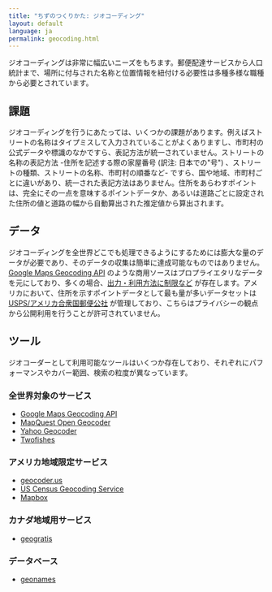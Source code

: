 ```yaml
---
title: "ちずのつくりかた: ジオコーディング"
layout: default
language: ja
permalink: geocoding.html
---
```


ジオコーディングは非常に幅広いニーズをもちます。郵便配達サービスから人口統計まで、場所に付与された名称と位置情報を紐付ける必要性は多種多様な職種から必要とされています。

## 課題

ジオコーディングを行うにあたっては、いくつかの課題があります。例えばストリートの名称はタイプミスして入力されていることがよくありますし、市町村の公式データや標識のなかですら、表記方法が統一されていません。ストリートの名称の表記方法 -住所を記述する際の家屋番号 (訳注: 日本での"号") 、ストリートの種類、ストリートの名称、市町村の順番など- ですら、国や地域、市町村ごとに違いがあり、統一された表記方法はありません。住所をあらわすポイントは、完全にその一点を意味するポイントデータか、あるいは道路ごとに設定された住所の値と道路の幅から自動算出された推定値から算出されます。

## データ

ジオコーディングを全世界どこでも処理できるようにするためには膨大な量のデータが必要であり、そのデータの収集は簡単に達成可能なものではありません。[Google Maps Geocoding API](https://developers.google.com/maps/documentation/geocoding/) のような商用ソースはプロプライエタリなデータを元にしており、多くの場合、[出力・利用方法に制限など](https://developers.google.com/maps/terms#section_10_12) が存在します。アメリカにおいて、住所を示すポイントデータとして最も量が多いデータセットは [USPS/アメリカ合衆国郵便公社](https://www.usps.com/) が管理しており、こちらはプライバシーの観点から公開利用を行うことが許可されていません。

## ツール

ジオコーダーとして利用可能なツールはいくつか存在しており、それぞれにパフォーマンスやカバー範囲、検索の粒度が異なっています。

### 全世界対象のサービス

* [Google Maps Geocoding API](https://developers.google.com/maps/documentation/geocoding/)
* [MapQuest Open Geocoder](https://developer.mapquest.com/web/products/open/geocoding-service)
* [Yahoo Geocoder](https://developer.yahoo.com/boss/geo/)
* [Twofishes](http://demo.twofishes.net/)

### アメリカ地域限定サービス

* [geocoder.us](http://geocoder.us/)
* [US Census Geocoding Service](http://geocoding.geo.census.gov/geocoder/Geocoding_Services_API.pdf)
* [Mapbox](https://www.mapbox.com/developers/api/geocoding/)

### カナダ地域用サービス

* [geogratis](http://geogratis.gc.ca/site/eng/geoloc)

### データベース

* [geonames](http://www.geonames.org/)